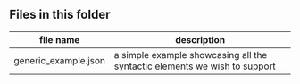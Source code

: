 ## Files in this folder

| file name            | description                                                               |
|----------------------|---------------------------------------------------------------------------|
| generic_example.json | a simple example showcasing all the syntactic elements we wish to support |
